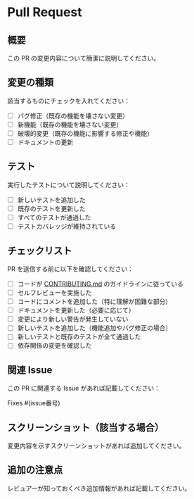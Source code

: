 # Pull Request

## 概要
この PR の変更内容について簡潔に説明してください。

## 変更の種類
該当するものにチェックを入れてください：

- [ ] バグ修正（既存の機能を壊さない変更）
- [ ] 新機能（既存の機能を壊さない変更）
- [ ] 破壊的変更（既存の機能に影響する修正や機能）
- [ ] ドキュメントの更新

## テスト
実行したテストについて説明してください：

- [ ] 新しいテストを追加した
- [ ] 既存のテストを更新した
- [ ] すべてのテストが通過した
- [ ] テストカバレッジが維持されている

## チェックリスト
PR を送信する前に以下を確認してください：

- [ ] コードが [CONTRIBUTING.md](../CONTRIBUTING.md) のガイドラインに従っている
- [ ] セルフレビューを実施した
- [ ] コードにコメントを追加した（特に理解が困難な部分）
- [ ] ドキュメントを更新した（必要に応じて）
- [ ] 変更により新しい警告が発生していない
- [ ] 新しいテストを追加した（機能追加やバグ修正の場合）
- [ ] 新しいテストと既存のテストが全て通過した
- [ ] 依存関係の変更を確認した

## 関連 Issue
この PR に関連する Issue があれば記載してください：

Fixes #(issue番号)

## スクリーンショット（該当する場合）
変更内容を示すスクリーンショットがあれば追加してください。

## 追加の注意点
レビュアーが知っておくべき追加情報があれば記載してください。